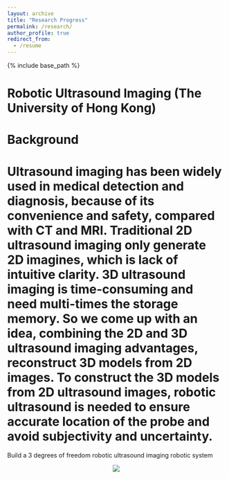 ```yaml
---
layout: archive
title: "Research Progress"
permalink: /research/
author_profile: true
redirect_from:
  - /resume
---
```


{% include base_path %}

Robotic Ultrasound Imaging (The University of Hong Kong)
======
Background
======
Ultrasound imaging has been widely used in medical detection and diagnosis, because of its convenience and safety, compared with CT and MRI. Traditional 2D ultrasound imaging only generate 2D imagines, which is lack of intuitive clarity. 3D ultrasound imaging is time-consuming and need multi-times the storage memory. So we come up with an idea, combining the 2D and 3D ultrasound imaging advantages, reconstruct 3D models from 2D images. To construct the 3D models from 2D ultrasound images, robotic ultrasound is needed to ensure accurate location of the probe and avoid subjectivity and uncertainty.
======




Build a 3 degrees of freedom robotic ultrasound imaging robotic system
<center><img src="https://jinyihan1001.github.io/jinyihan.github.io/images/moving-support.png" width = "" height = ""></center>
